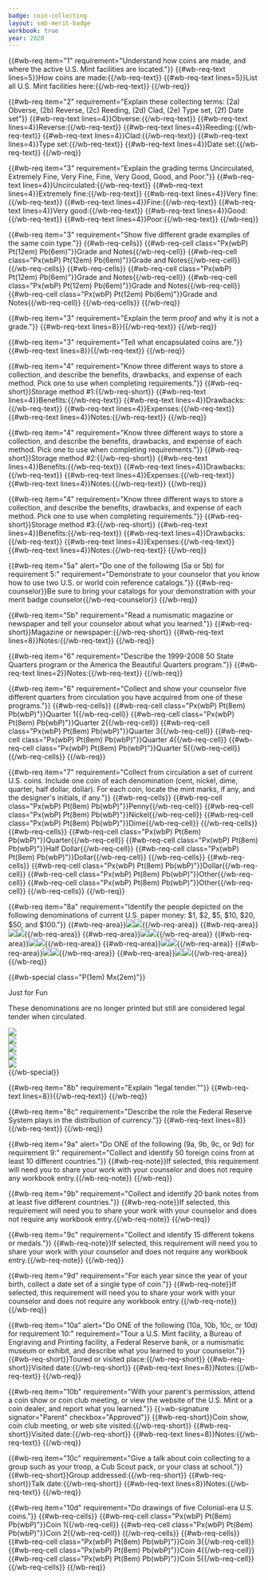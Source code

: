 ```yaml
---
badge: coin-collecting
layout: smb-merit-badge
workbook: true
year: 2020
---
```


{{#wb-req item="1" requirement="Understand how coins are made, and where the active U.S. Mint facilities are located."}}
{{#wb-req-text lines=5}}How coins are made:{{/wb-req-text}}
{{#wb-req-text lines=5}}List all U.S. Mint facilities here:{{/wb-req-text}}
{{/wb-req}}

{{#wb-req item="2" requirement="Explain these collecting terms: (2a) Obverse, (2b) Reverse, (2c) Reeding, (2d) Clad, (2e) Type set, (2f) Date set"}}
{{#wb-req-text lines=4}}Obverse:{{/wb-req-text}}
{{#wb-req-text lines=4}}Reverse:{{/wb-req-text}}
{{#wb-req-text lines=4}}Reeding:{{/wb-req-text}}
{{#wb-req-text lines=4}}Clad:{{/wb-req-text}}
{{#wb-req-text lines=4}}Type set:{{/wb-req-text}}
{{#wb-req-text lines=4}}Date set:{{/wb-req-text}}
{{/wb-req}}

{{#wb-req item="3" requirement="Explain the grading terms Uncirculated, Extremely Fine, Very Fine, Fine, Very Good, Good, and Poor."}}
{{#wb-req-text lines=4}}Uncirculated:{{/wb-req-text}}
{{#wb-req-text lines=4}}Extremely fine:{{/wb-req-text}}
{{#wb-req-text lines=4}}Very fine:{{/wb-req-text}}
{{#wb-req-text lines=4}}Fine:{{/wb-req-text}}
{{#wb-req-text lines=4}}Very good:{{/wb-req-text}}
{{#wb-req-text lines=4}}Good:{{/wb-req-text}}
{{#wb-req-text lines=4}}Poor:{{/wb-req-text}}
{{/wb-req}}

{{#wb-req item="3" requirement="Show five different grade examples of the same coin type."}}
{{#wb-req-cells}}
{{#wb-req-cell class="Px(wbP) Pt(12em) Pb(6em)"}}Grade and Notes{{/wb-req-cell}}
{{#wb-req-cell class="Px(wbP) Pt(12em) Pb(6em)"}}Grade and Notes{{/wb-req-cell}}
{{/wb-req-cells}}
{{#wb-req-cells}}
{{#wb-req-cell class="Px(wbP) Pt(12em) Pb(6em)"}}Grade and Notes{{/wb-req-cell}}
{{#wb-req-cell class="Px(wbP) Pt(12em) Pb(6em)"}}Grade and Notes{{/wb-req-cell}}
{{#wb-req-cell class="Px(wbP) Pt(12em) Pb(6em)"}}Grade and Notes{{/wb-req-cell}}
{{/wb-req-cells}}
{{/wb-req}}

{{#wb-req item="3" requirement="Explain the term *proof* and why it is not a grade."}}
{{#wb-req-text lines=8}}{{/wb-req-text}}
{{/wb-req}}

{{#wb-req item="3" requirement="Tell what encapsulated coins are."}}
{{#wb-req-text lines=8}}{{/wb-req-text}}
{{/wb-req}}

{{#wb-req item="4" requirement="Know three different ways to store a collection, and describe the benefits, drawbacks, and expense of each method. Pick one to use when completing requirements."}}
{{#wb-req-short}}Storage method #1:{{/wb-req-short}}
{{#wb-req-text lines=4}}Benefits:{{/wb-req-text}}
{{#wb-req-text lines=4}}Drawbacks:{{/wb-req-text}}
{{#wb-req-text lines=4}}Expenses:{{/wb-req-text}}
{{#wb-req-text lines=4}}Notes:{{/wb-req-text}}
{{/wb-req}}

{{#wb-req item="4" requirement="Know three different ways to store a collection, and describe the benefits, drawbacks, and expense of each method. Pick one to use when completing requirements."}}
{{#wb-req-short}}Storage method #2:{{/wb-req-short}}
{{#wb-req-text lines=4}}Benefits:{{/wb-req-text}}
{{#wb-req-text lines=4}}Drawbacks:{{/wb-req-text}}
{{#wb-req-text lines=4}}Expenses:{{/wb-req-text}}
{{#wb-req-text lines=4}}Notes:{{/wb-req-text}}
{{/wb-req}}

{{#wb-req item="4" requirement="Know three different ways to store a collection, and describe the benefits, drawbacks, and expense of each method. Pick one to use when completing requirements."}}
{{#wb-req-short}}Storage method #3:{{/wb-req-short}}
{{#wb-req-text lines=4}}Benefits:{{/wb-req-text}}
{{#wb-req-text lines=4}}Drawbacks:{{/wb-req-text}}
{{#wb-req-text lines=4}}Expenses:{{/wb-req-text}}
{{#wb-req-text lines=4}}Notes:{{/wb-req-text}}
{{/wb-req}}

{{#wb-req item="5a" alert="Do one of the following (5a or 5b) for requirement 5:" requirement="Demonstrate to your counselor that you know how to use two U.S. or world coin reference catalogs."}}
{{#wb-req-counselor}}Be sure to bring your catalogs for your demonstration with your merit badge counselor{{/wb-req-counselor}}
{{/wb-req}}

{{#wb-req item="5b" requirement="Read a numismatic magazine or newspaper and tell your counselor about what you learned."}}
{{#wb-req-short}}Magazine or newspaper:{{/wb-req-short}}
{{#wb-req-text lines=8}}Notes:{{/wb-req-text}}
{{/wb-req}}

{{#wb-req item="6" requirement="Describe the 1999-2008 50 State Quarters program or the America the Beautiful Quarters program."}}
{{#wb-req-text lines=2}}Notes:{{/wb-req-text}}
{{/wb-req}}

{{#wb-req item="6" requirement="Collect and show your counselor five different quarters from circulation you have acquired from one of these programs."}}
{{#wb-req-cells}}
{{#wb-req-cell class="Px(wbP) Pt(8em) Pb(wbP)"}}Quarter 1{{/wb-req-cell}}
{{#wb-req-cell class="Px(wbP) Pt(8em) Pb(wbP)"}}Quarter 2{{/wb-req-cell}}
{{#wb-req-cell class="Px(wbP) Pt(8em) Pb(wbP)"}}Quarter 3{{/wb-req-cell}}
{{#wb-req-cell class="Px(wbP) Pt(8em) Pb(wbP)"}}Quarter 4{{/wb-req-cell}}
{{#wb-req-cell class="Px(wbP) Pt(8em) Pb(wbP)"}}Quarter 5{{/wb-req-cell}}
{{/wb-req-cells}}
{{/wb-req}}

{{#wb-req item="7" requirement="Collect from circulation a set of current U.S. coins. Include one coin of each denomination (cent, nickel, dime, quarter, half dollar, dollar). For each coin, locate the mint marks, if any, and the designer's initials, if any."}}
{{#wb-req-cells}}
{{#wb-req-cell class="Px(wbP) Pt(8em) Pb(wbP)"}}Penny{{/wb-req-cell}}
{{#wb-req-cell class="Px(wbP) Pt(8em) Pb(wbP)"}}Nickel{{/wb-req-cell}}
{{#wb-req-cell class="Px(wbP) Pt(8em) Pb(wbP)"}}Dime{{/wb-req-cell}}
{{/wb-req-cells}}
{{#wb-req-cells}}
{{#wb-req-cell class="Px(wbP) Pt(8em) Pb(wbP)"}}Quarter{{/wb-req-cell}}
{{#wb-req-cell class="Px(wbP) Pt(8em) Pb(wbP)"}}Half Dollar{{/wb-req-cell}}
{{#wb-req-cell class="Px(wbP) Pt(8em) Pb(wbP)"}}Dollar{{/wb-req-cell}}
{{/wb-req-cells}}
{{#wb-req-cells}}
{{#wb-req-cell class="Px(wbP) Pt(8em) Pb(wbP)"}}Dollar{{/wb-req-cell}}
{{#wb-req-cell class="Px(wbP) Pt(8em) Pb(wbP)"}}Other{{/wb-req-cell}}
{{#wb-req-cell class="Px(wbP) Pt(8em) Pb(wbP)"}}Other{{/wb-req-cell}}
{{/wb-req-cells}}
{{/wb-req}}

{{#wb-req item="8a" requirement="Identify the people depicted on the following denominations of current U.S. paper money: $1, $2, $5, $10, $20, $50, and $100."}}
{{#wb-req-area}}<img src="one-front.jpg"><img src="one-back.jpg">{{/wb-req-area}}
{{#wb-req-area}}<img src="two-front.jpg"><img src="two-back.jpg">{{/wb-req-area}}
{{#wb-req-area}}<img src="five-front.jpg"><img src="five-back.jpg">{{/wb-req-area}}
{{#wb-req-area}}<img src="ten-front.jpg"><img src="ten-back.jpg">{{/wb-req-area}}
{{#wb-req-area}}<img src="twenty-front.jpg"><img src="twenty-back.jpg">{{/wb-req-area}}
{{#wb-req-area}}<img src="fifty-front.jpg"><img src="fifty-back.jpg">{{/wb-req-area}}
{{#wb-req-area}}<img src="hundred-front.jpg"><img src="hundred-back.jpg">{{/wb-req-area}}
{{/wb-req}}

{{#wb-special class="P(1em) Mx(2em)"}}
<div class="D(tb)">
<div class="W(50%) Px(1em) Ta(c) D(tbc) Va(m)">
<p class="Fz(2em)">Just for Fun</p>
<p>These denominations are no longer printed but still are considered legal tender when circulated.</p>
</div><div class="W(50%) Px(1em) D(tbc) Va(m)"><img src="five-hundred.jpg" class="W(100%) H(a)"></div>
</div>

<div class="D(tb)">
<div class="W(50%) Px(1em) D(tbc) Va(m)"><img src="thousand.jpg" class="W(100%) H(a)"></div><div class="W(50%) Px(1em) D(tbc) Va(m)"><img src="five-thousand.jpg" class="W(100%) H(a)"></div>
</div>

<div class="D(tb)">
<div class="W(50%) Px(1em) D(tbc) Va(m)"><img src="ten-thousand.jpg" class="W(100%) H(a)"></div><div class="W(50%) Px(1em) D(tbc) Va(m)"><img src="hundred-thousand.jpg" class="W(100%) H(a)"></div>
</div>
{{/wb-special}}

{{#wb-req item="8b" requirement="Explain “legal tender.”"}}
{{#wb-req-text lines=8}}{{/wb-req-text}}
{{/wb-req}}

{{#wb-req item="8c" requirement="Describe the role the Federal Reserve System plays in the distribution of currency."}}
{{#wb-req-text lines=8}}{{/wb-req-text}}
{{/wb-req}}

{{#wb-req item="9a" alert="Do ONE of the following (9a, 9b, 9c, or 9d) for requirement 9:" requirement="Collect and identify 50 foreign coins from at least 10 different countries."}}
{{#wb-req-note}}If selected, this requirement will need you to share your work with your counselor and does not require any workbook entry.{{/wb-req-note}}
{{/wb-req}}

{{#wb-req item="9b" requirement="Collect and identify 20 bank notes from at least five different countries."}}
{{#wb-req-note}}If selected, this requirement will need you to share your work with your counselor and does not require any workbook entry.{{/wb-req-note}}
{{/wb-req}}

{{#wb-req item="9c" requirement="Collect and identify 15 different tokens or medals."}}
{{#wb-req-note}}If selected, this requirement will need you to share your work with your counselor and does not require any workbook entry.{{/wb-req-note}}
{{/wb-req}}

{{#wb-req item="9d" requirement="For each year since the year of your birth, collect a date set of a single type of coin."}}
{{#wb-req-note}}If selected, this requirement will need you to share your work with your counselor and does not require any workbook entry.{{/wb-req-note}}
{{/wb-req}}

{{#wb-req item="10a" alert="Do ONE of the following (10a, 10b, 10c, or 10d) for requirement 10:" requirement="Tour a U.S. Mint facility, a Bureau of Engraving and Printing facility, a Federal Reserve bank, or a numismatic museum or exhibit, and describe what you learned to your counselor."}}
{{#wb-req-short}}Toured or visited place:{{/wb-req-short}}
{{#wb-req-short}}Visited date:{{/wb-req-short}}
{{#wb-req-text lines=8}}Notes:{{/wb-req-text}}
{{/wb-req}}

{{#wb-req item="10b" requirement="With your parent's permission, attend a coin show or coin club meeting, or view the website of the U.S. Mint or a coin dealer, and report what you learned."}}
{{>wb-signature signator="Parent" checkbox="Approved"}}
{{#wb-req-short}}Coin show, coin club meeting, or web site visited:{{/wb-req-short}}
{{#wb-req-short}}Visited date:{{/wb-req-short}}
{{#wb-req-text lines=8}}Notes:{{/wb-req-text}}
{{/wb-req}}

{{#wb-req item="10c" requirement="Give a talk about coin collecting to a group such as your troop, a Cub Scout pack, or your class at school."}}
{{#wb-req-short}}Group addressed:{{/wb-req-short}}
{{#wb-req-short}}Talk date:{{/wb-req-short}}
{{#wb-req-text lines=8}}Notes:{{/wb-req-text}}
{{/wb-req}}

{{#wb-req item="10d" requirement="Do drawings of five Colonial-era U.S. coins."}}
{{#wb-req-cells}}
{{#wb-req-cell class="Px(wbP) Pt(8em) Pb(wbP)"}}Coin 1{{/wb-req-cell}}
{{#wb-req-cell class="Px(wbP) Pt(8em) Pb(wbP)"}}Coin 2{{/wb-req-cell}}
{{/wb-req-cells}}
{{#wb-req-cells}}
{{#wb-req-cell class="Px(wbP) Pt(8em) Pb(wbP)"}}Coin 3{{/wb-req-cell}}
{{#wb-req-cell class="Px(wbP) Pt(8em) Pb(wbP)"}}Coin 4{{/wb-req-cell}}
{{#wb-req-cell class="Px(wbP) Pt(8em) Pb(wbP)"}}Coin 5{{/wb-req-cell}}
{{/wb-req-cells}}
{{/wb-req}}
